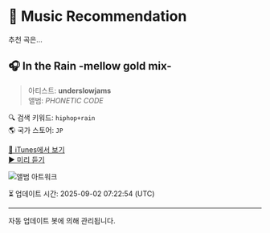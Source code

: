 
# 🎵 Music Recommendation

추천 곡은...

## 🎧 In the Rain -mellow gold mix-  
> 아티스트: **underslowjams**  
> 앨범: _PHONETIC CODE_  

🔍 검색 키워드: `hiphop+rain`  
🌎 국가 스토어: `JP`

[🔗 iTunes에서 보기](https://music.apple.com/jp/album/in-the-rain-mellow-gold-mix/1106407550?i=1106407831&uo=4)  
[▶️ 미리 듣기](https://audio-ssl.itunes.apple.com/itunes-assets/AudioPreview125/v4/ea/6c/8a/ea6c8aee-9dd6-53fb-28c7-6b7e7dae0078/mzaf_6358037842690852939.plus.aac.p.m4a)

![앨범 아트워크](https://is1-ssl.mzstatic.com/image/thumb/Music115/v4/ae/8e/52/ae8e527b-8ff5-a947-4fc9-411c5e5c0374/LEXCD16007-JK.jpg/100x100bb.jpg)

⏳ 업데이트 시간: 2025-09-02 07:22:54 (UTC)

---
자동 업데이트 봇에 의해 관리됩니다.
